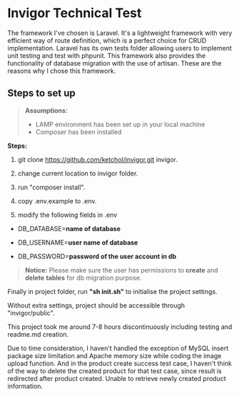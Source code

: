 # Invigor Technical Test

The framework I've chosen is Laravel. It's a lightweight framework with very efficient way of route definition, which is a perfect choice for CRUD implementation. Laravel has its own tests folder allowing users to implement unit testing and test with phpunit.
This framework also provides the functionality of database migration with the use of artisan. These are the reasons why I chose this framework.

## Steps to set up
> **Assumptions:**
> - LAMP environment has been set up in your local machine
> - Composer has been installed

**Steps:**

1. git clone https://github.com/ketchol/invigor.git invigor.

2. change current location to invigor folder.

3. run "composer install".

4. copy .env.example to .env.

5. modify the following fields in .env

- DB_DATABASE=**name of database**

- DB_USERNAME=**user name of database**

- DB_PASSWORD=**password of the user account in db**

> **Notice:** Please make sure the user has permissions to **create** and **delete** **tables** for db migration purpose.

Finally in project folder, run **"sh init.sh"** to initialise the project settings.

Without extra settings, project should be accessible through "invigor/public".

This project took me around 7-8 hours discontinuously including testing and readme.md creation.

Due to time consideration, I haven't handled the exception of MySQL insert package size limitation and Apache memory size while coding the image upload function. And in the product create success test case, I haven't think of the way to delete the created product for that test case, since result is redirected after product created. Unable to retrieve newly created product information.
